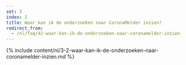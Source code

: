 ```yaml
---
set: 3
index: 2
title: Waar kan ik de onderzoeken naar CoronaMelder inzien?
redirect_from: 
  - /nl/faq/42-waar-kan-ik-de-onderzoeken-naar-coronamelder-inzien
---
```

{% include content/nl/3-2-waar-kan-ik-de-onderzoeken-naar-coronamelder-inzien.md %}
